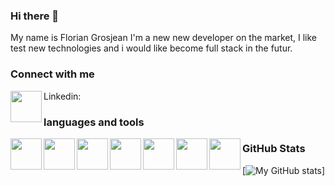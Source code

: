 ### Hi there 👋

My name is Florian Grosjean
I'm a new new developer on the market, I like test new technologies and i would like become full stack in the futur. 

### Connect with me
Linkedin: <img align="left" width="50px" src="https://cdn.jsdelivr.net/gh/devicons/devicon/icons/linkedin/linkedin-original.svg" link="https://www.linkedin.com/in/florian-grosjean-314b7922a" />


### languages and tools

<img align="left" width="50px" src="https://cdn.jsdelivr.net/gh/devicons/devicon/icons/php/php-original.svg" />
<img align="left" width="50px" src="https://cdn.jsdelivr.net/gh/devicons/devicon/icons/java/java-original.svg" />
<img align="left" width="50px" src="https://cdn.jsdelivr.net/gh/devicons/devicon/icons/javascript/javascript-original.svg" />
<img align="left" width="50px" src="https://cdn.jsdelivr.net/gh/devicons/devicon/icons/mysql/mysql-original.svg" />
<img align="left" width="50px" src="https://cdn.jsdelivr.net/gh/devicons/devicon/icons/linux/linux-original.svg" />
<img align="left" width="50px" src="https://cdn.jsdelivr.net/gh/devicons/devicon/icons/html5/html5-original.svg" />
<img align="left" width="50px" src="https://cdn.jsdelivr.net/gh/devicons/devicon/icons/visualstudio/visualstudio-plain.svg" />  
     
      
### GitHub Stats  
[![My GitHub stats](https://github-readme-stats.vercel.app/api?username=FlorianGj777&show_icons=true&theme=tokyonight)]






